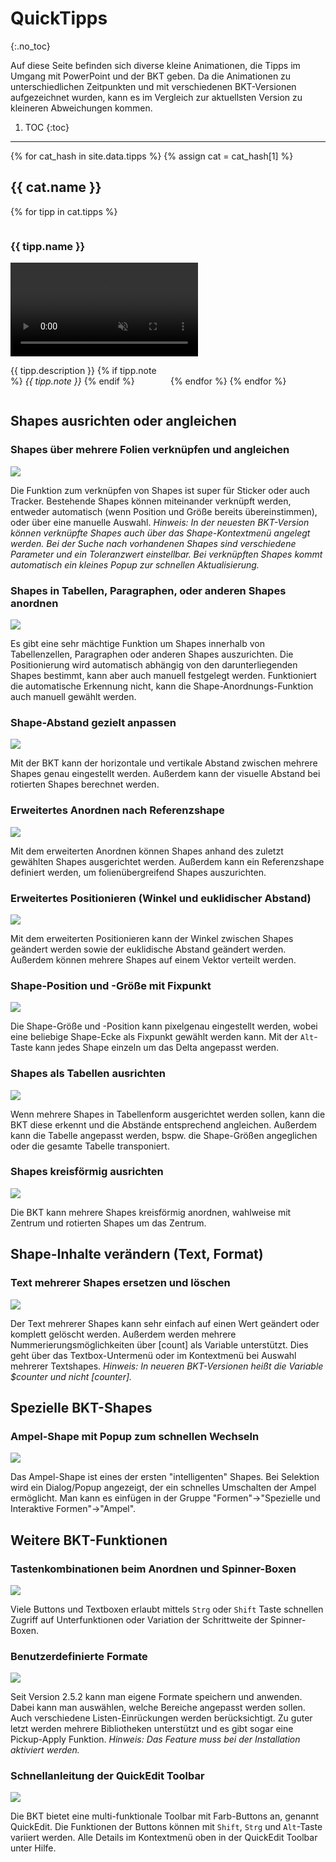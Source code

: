 # QuickTipps
{:.no_toc}

Auf diese Seite befinden sich diverse kleine Animationen, die Tipps im Umgang mit PowerPoint und der BKT geben. Da die Animationen zu unterschiedlichen Zeitpunkten und mit verschiedenen BKT-Versionen aufgezeichnet wurden, kann es im Vergleich zur aktuellsten Version zu kleineren Abweichungen kommen.

1. TOC
{:toc}


<!-- 
1. [Shape-Inhalte verändern (Text, Format)](#shape-inhalte-verändern-text-format)
   1. [Text mehrerer Shapes ersetzen und löschen](#text-mehrerer-shapes-ersetzen-und-löschen)
   1. Sprache für Rechtschreibprüfung festlegen
   1. Formate mehrerer Shapes angleichen
   1. Shapes skalieren
1. [Spezielle BKT-Shapes](#spezielle-bkt-shapes)
   1. [Ampel-Shape mit Popup zum schnellen Wechseln](#ampel-shape-mit-popup-zum-schnellen-wechseln)
   1. Harvey-Balls einfügen
   1. Agenda einfügen und aktualisieren
   1. Shape-Tabelle anlegen
   1. Aktualisierbare Folien-Thumbnails anlegen
1. [Weitere BKT-Funktionen](#weitere-bkt-funktionen)
   1. [Tastenkombinationen beim Anordnen und Spinner-Boxen](#tastenkombinationen-beim-anordnen-und-spinner-boxen)
   1. [Schnellanleitung der QuickEdit Toolbar](#schnellanleitung-der-quickedit-toolbar)
   1. [Benutzerdefinierte Formate/Style](#benutzerdefinierte-formate)
   1. Ungenutzte Folienlayouts löschen
   1. Eigene Shape-Library anlegen
   1. Chart-Library mit Folienmastern
   1. Shapes gezielt auswählen
   1. Icons mit Icon-Fonts
   1. Shapes teilen oder vervielfachen
   1. Shape-Statistiken anzeigen
   1. Folien-Notizen anlegen und löschen
   1. Toolbar-Themes und Einstellungen
1. *more to come...* -->

---

<style>
	.quicktipp {
		display:inline-block;
		width: 50%;
	}
</style>


{% for cat_hash in site.data.tipps %}
{% assign cat = cat_hash[1] %}
  <h2 id="{{ cat.name | slugify }}">{{ cat.name }}</h2>

  {% for tipp in cat.tipps %}
  <div class="quicktipp">
    <h3 id="{{ tipp.id }}">{{ tipp.name }}</h3>
    <video loop muted autoplay playsinline>
      <source src="documentation/quicktipps/{{ tipp.id }}.webm" type="video/webm">
      <source src="documentation/quicktipps/{{ tipp.id }}.mp4" type="video/mp4">
    </video>
    <p>
      {{ tipp.description }}
      {% if tipp.note %}
        <em>{{ tipp.note }}</em>
      {% endif %}
    </p>
  </div>
  {% endfor %}
{% endfor %}


## Shapes ausrichten oder angleichen

### Shapes über mehrere Folien verknüpfen und angleichen

<img loading="lazy" src="documentation/quicktipps/linkedshapes.gif">

Die Funktion zum verknüpfen von Shapes ist super für Sticker oder auch Tracker. Bestehende Shapes können miteinander verknüpft werden, entweder automatisch (wenn Position und Größe bereits übereinstimmen), oder über eine manuelle Auswahl.
_Hinweis: In der neuesten BKT-Version können verknüpfte Shapes auch über das Shape-Kontextmenü angelegt werden. Bei der Suche nach vorhandenen Shapes sind verschiedene Parameter und ein Toleranzwert einstellbar. Bei verknüpften Shapes kommt automatisch ein kleines Popup zur schnellen Aktualisierung._

### Shapes in Tabellen, Paragraphen, oder anderen Shapes anordnen

<img loading="lazy" src="documentation/quicktipps/shapes_shapes_alignment.gif">

Es gibt eine sehr mächtige Funktion um Shapes innerhalb von Tabellenzellen, Paragraphen oder anderen Shapes auszurichten. Die Positionierung wird automatisch abhängig von den darunterliegenden Shapes bestimmt, kann aber auch manuell festgelegt werden. Funktioniert die automatische Erkennung nicht, kann die Shape-Anordnungs-Funktion auch manuell gewählt werden.

### Shape-Abstand gezielt anpassen

<img loading="lazy" src="documentation/quicktipps/shape-spacing.gif">

Mit der BKT kann der horizontale und vertikale Abstand zwischen mehrere Shapes genau eingestellt werden. Außerdem kann der visuelle Abstand bei rotierten Shapes berechnet werden.

### Erweitertes Anordnen nach Referenzshape

<img loading="lazy" src="documentation/quicktipps/shape-align-extended2.gif">

Mit dem erweiterten Anordnen können Shapes anhand des zuletzt gewählten Shapes ausgerichtet werden. Außerdem kann ein Referenzshape definiert werden, um folienübergreifend Shapes auszurichten.

### Erweitertes Positionieren (Winkel und euklidischer Abstand)

<img loading="lazy" src="documentation/quicktipps/shape-align-extended5.gif">

Mit dem erweiterten Positionieren kann der Winkel zwischen Shapes geändert werden sowie der euklidische Abstand geändert werden. Außerdem können mehrere Shapes auf einem Vektor verteilt werden.

### Shape-Position und -Größe mit Fixpunkt

<img loading="lazy" src="documentation/quicktipps/shape-size-locpin2.gif">

Die Shape-Größe und -Position kann pixelgenau eingestellt werden, wobei eine beliebige Shape-Ecke als Fixpunkt gewählt werden kann. Mit der `Alt`-Taste kann jedes Shape einzeln um das Delta angepasst werden.

### Shapes als Tabellen ausrichten

<img loading="lazy" src="documentation/quicktipps/shape-align-table4.gif">

Wenn mehrere Shapes in Tabellenform ausgerichtet werden sollen, kann die BKT diese erkennt und die Abstände entsprechend angleichen. Außerdem kann die Tabelle angepasst werden, bspw. die Shape-Größen angeglichen oder die gesamte Tabelle transponiert.

### Shapes kreisförmig ausrichten

<img loading="lazy" src="documentation/quicktipps/shape-align-circle2.gif">

Die BKT kann mehrere Shapes kreisförmig anordnen, wahlweise mit Zentrum und rotierten Shapes um das Zentrum.


## Shape-Inhalte verändern (Text, Format)

### Text mehrerer Shapes ersetzen und löschen

<img loading="lazy" src="documentation/quicktipps/text_replace.gif">

Der Text mehrerer Shapes kann sehr einfach auf einen Wert geändert oder komplett gelöscht werden. Außerdem werden mehrere Nummerierungsmöglichkeiten über \[count\] als Variable unterstützt. Dies geht über das Textbox-Untermenü oder im Kontextmenü bei Auswahl mehrerer Textshapes.
_Hinweis: In neueren BKT-Versionen heißt die Variable $counter und nicht \[counter\]._


## Spezielle BKT-Shapes

### Ampel-Shape mit Popup zum schnellen Wechseln

<img loading="lazy" src="documentation/quicktipps/ampel.gif">

Das Ampel-Shape ist eines der ersten "intelligenten" Shapes. Bei Selektion wird ein Dialog/Popup angezeigt, der ein schnelles Umschalten der Ampel ermöglicht. Man kann es einfügen in der Gruppe "Formen"->"Spezielle und Interaktive Formen"->"Ampel".


## Weitere BKT-Funktionen

### Tastenkombinationen beim Anordnen und Spinner-Boxen

<img loading="lazy" src="documentation/quicktipps/samesize.gif">

Viele Buttons und Textboxen erlaubt mittels `Strg` oder `Shift` Taste schnellen Zugriff auf Unterfunktionen oder Variation der Schrittweite der Spinner-Boxen.

### Benutzerdefinierte Formate

<img loading="lazy" src="documentation/quicktipps/customformats.gif">

Seit Version 2.5.2 kann man eigene Formate speichern und anwenden. Dabei kann man auswählen, welche Bereiche angepasst werden sollen. Auch verschiedene Listen-Einrückungen werden berücksichtigt. Zu guter letzt werden mehrere Bibliotheken unterstützt und es gibt sogar eine Pickup-Apply Funktion. _Hinweis: Das Feature muss bei der Installation aktiviert werden._

### Schnellanleitung der QuickEdit Toolbar

<img loading="lazy" src="documentation/quicktipps/quickedit.gif">

Die BKT bietet eine multi-funktionale Toolbar mit Farb-Buttons an, genannt QuickEdit. Die Funktionen der Buttons können mit `Shift`, `Strg` und `Alt`-Taste variiert werden. Alle Details im Kontextmenü oben in der QuickEdit Toolbar unter Hilfe.
